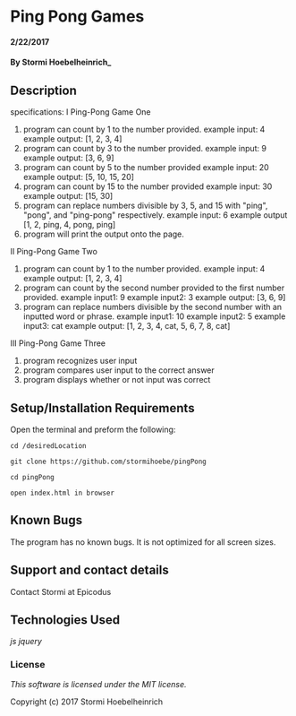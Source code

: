 
# Ping Pong Games

#### 2/22/2017

#### By Stormi Hoebelheinrich_

## Description

specifications:
I Ping-Pong Game One
1. program can count by 1 to the number provided.
  example input: 4
  example output: [1, 2, 3, 4]
2. program can count by 3 to the number provided.
  example input: 9
  example output: [3, 6, 9]
3. program can count by 5 to the number provided
  example input: 20
  example output: [5, 10, 15, 20]
4. program can count by 15 to the number provided
  example input: 30
  example output: [15, 30]
5. program can replace numbers divisible by 3, 5, and 15 with "ping", "pong", and "ping-pong" respectively.
  example input: 6
  example output [1, 2, ping, 4, pong, ping]
6. program will print the output onto the page.

II Ping-Pong Game Two
1. program can count by 1 to the number provided.
  example input: 4
  example output: [1, 2, 3, 4]
2. program can count by the second number provided to the first number provided.
  example input1: 9
  example input2: 3
  example output: [3, 6, 9]
3. program can replace numbers divisible by the second number with  an inputted word or phrase.
  example input1: 10
  example input2: 5
  example input3: cat
  example output: [1, 2, 3, 4, cat, 5, 6, 7, 8, cat]

III Ping-Pong Game Three
1. program recognizes user input
2. program compares user input to the correct answer
3. program displays whether or not input was correct

## Setup/Installation Requirements
Open the terminal and preform the following:
```
cd /desiredLocation
```
```
git clone https://github.com/stormihoebe/pingPong
```
```
cd pingPong
```
```
open index.html in browser
```

## Known Bugs

The program has no known bugs. It is not optimized for all screen sizes.

## Support and contact details

Contact Stormi at Epicodus

## Technologies Used

_js_
_jquery_

### License

*This software is licensed under the MIT license.*

Copyright (c) 2017 Stormi Hoebelheinrich
